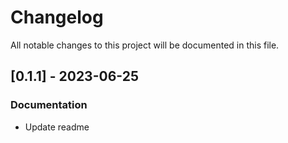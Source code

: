 # Changelog

All notable changes to this project will be documented in this file.

## [0.1.1] - 2023-06-25

### Documentation

- Update readme

<!-- generated by git-cliff -->
